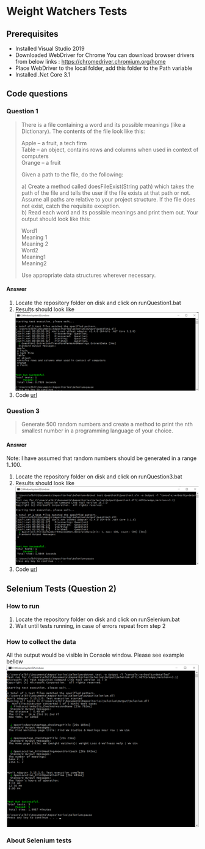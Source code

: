 # Weight Watchers Tests
## Prerequisites
* Installed Visual Studio 2019
* Downloaded WebDriver for Chrome 
You can download browser drivers from below links : https://chromedriver.chromium.org/home
* Place WebDriver to the local folder, add this folder to the Path variable 
* Installed .Net Core 3.1
## Code questions
### Question 1
>There is a file containing a word and its possible meanings (like a Dictionary). The contents of the file look like this:  
>  
>Apple – a fruit, a tech firm  
>Table – an object, contains rows and columns when used in context of computers  
>Orange – a fruit  
>  
>Given a path to the file, do the following:  
>  
>a) Create a method called doesFileExist(String path) which takes the path of the file and tells the user if the file exists at that path or not. Assume all paths are relative to your project structure. If the file does not exist, catch the requisite exception.  
>b) Read each word and its possible meanings and print them out. Your output should look like this:  
>  
>Word1  
>Meaning 1  
>Meaning 2  
>Word2  
>Meaning1  
>Meaning2  
>  
>Use appropriate data structures wherever necessary.
 #### Answer
 1. Locate the repository folder on disk and click on  runQuestion1.bat
 2. Results should look like
  ![test result example](Resources/resultsQuestion1.png)
  3. Code [url](Question1/ExtractAndTransformTermsAndMeanings.cs) 
 ### Question 3
>Generate 500 random numbers and create a method to print the nth smallest number in a programming language of your choice.
 #### Answer
 Note: I have assumed that random numbers should be generated in a range 1..100.
 1. Locate the repository folder on disk and click on  runQuestion3.bat
 2. Results should look like
  ![test result example](Resources/resultsQuestion3.png)
  3. Code [url](Question3/MinimalNumberInRandomSet.cs) 
## Selenium Tests (Question 2)
### How to run
1. Locate the repository folder on disk and click on runSelenium.bat
2. Wait until tests running, in case of errors repeat from step 2
### How to collect the data
All the output would be visible in Console window. Please see example bellow
![test result example](Resources/resultsSelenium.png)
### About Selenium tests

